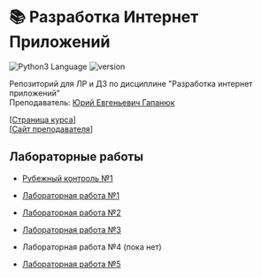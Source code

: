 # 📚 Разработка Интернет Приложений 
<img src="https://img.shields.io/badge/language%20-python-blue" alt="Python3 Language"> <img src="https://img.shields.io/badge/python-v3.8.3-blue" alt="version">

Репозиторий для ЛР и ДЗ по дисциплине "Разработка интернет приложений"    
Преподаватель: [Юрий Евгеньевич Гапанюк](http://iu5.bmstu.ru/user/profile.php?id=5)

[[Страница курса](https://github.com/iu5team/iu5web-fall-2020)]     
[[Сайт преподавателя](https://ugapanyuk.github.io)]

## Лабораторные работы
* [Рубежный контроль №1](https://github.com/dlnwlkmn/dia-labs/tree/master/RK1)

* [Лабораторная работа №1](https://github.com/dlnwlkmn/dia-labs/tree/master/LR1)
* [Лабораторная работа №2](https://github.com/dlnwlkmn/dia-labs/tree/master/LR2)
* [Лабораторная работа №3](https://github.com/dlnwlkmn/dia-labs/tree/master/LR3)
* Лабораторная работа №4 (пока нет)
* [Лабораторная работа №5](https://github.com/dlnwlkmn/dia-labs/tree/master/LR5)
